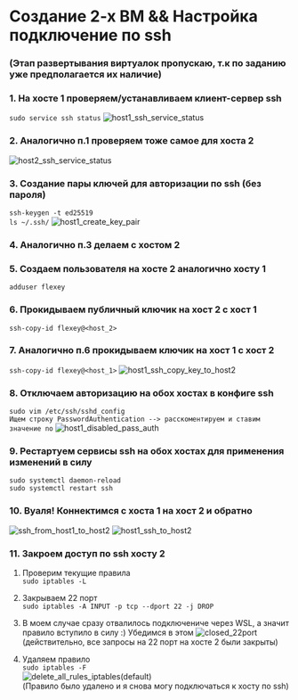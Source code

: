 # Создание 2-х ВМ && Настройка подключение по ssh

### (Этап развертывания виртуалок пропускаю, т.к по заданию уже предполагается их наличие)
### 1. На хосте 1 проверяем/устанавливаем клиент-сервер ssh
`sudo service ssh status`
![host1_ssh_service_status](https://github.com/user-attachments/assets/6eb0eefd-19ee-42d9-a36c-88fee5d09166)
### 2. Аналогично п.1 проверяем тоже самое для хоста 2
![host2_ssh_service_status](https://github.com/user-attachments/assets/8692b3b1-cf28-40d6-b281-435a023278d1)
### 3. Создание пары ключей для авторизации по ssh (без пароля)
`ssh-keygen -t ed25519`<br>
`ls ~/.ssh/`
![host1_create_key_pair](https://github.com/user-attachments/assets/ac830dd8-7208-4428-9c6c-02ca0e06dfb8)
### 4. Аналогично п.3 делаем с хостом 2
### 5. Создаем пользователя на хосте 2 аналогично хосту 1
`adduser flexey`
### 6. Прокидываем публичный ключик на хост 2 с хост 1
`ssh-copy-id flexey@<host_2>`
### 7. Аналогично п.6 прокидываем ключик на хост 1 с хост 2
`ssh-copy-id flexey@<host_1>`
![host1_ssh_copy_key_to_host2](https://github.com/user-attachments/assets/b90358c9-125e-4999-b98d-eb05bdc24a2f)
### 8. Отключаем авторизацию на обох хостах в конфиге ssh
`sudo vim /etc/ssh/sshd_config`<br>
`Ищем строку PasswordAuthentication --> расскоментируем и ставим значение no`
![host1_disabled_pass_auth](https://github.com/user-attachments/assets/64aa2b3c-c34f-4ce9-8476-cf3d77302c0e)
### 9. Рестартуем сервисы ssh на обох хостах для применения изменений в силу
`sudo systemctl daemon-reload`<br>
`sudo systemctl restart ssh`
### 10. Вуаля! Коннектимся с хоста 1 на хост 2 и обратно
![ssh_from_host1_to_host2](https://github.com/user-attachments/assets/4a75677c-162d-4d18-b087-f6f26b17ddc5)
![host1_ssh_to_host2](https://github.com/user-attachments/assets/5372c481-e138-4a7d-9c11-1a3bff9f3197)
### 11. Закроем доступ по ssh хосту 2
1. Проверим текущие правила<br>
`sudo iptables -L`<br>

2. Закрываем 22 порт<br>
`sudo iptables -A INPUT -p tcp --dport 22 -j DROP`<br>

3. В моем случае сразу отвалилось подключениче через WSL, а значит правило вступило в силу :)
   Убедимся в этом
![closed_22port](https://github.com/user-attachments/assets/0694c839-799e-4339-adf7-919340b4660e)<br>
(действительно, все запросы на 22 порт на хосте 2 были закрыты)<br>

4. Удаляем правило<br>
`sudo iptables -F`<br>
![delete_all_rules_iptables(default)](https://github.com/user-attachments/assets/5876a09d-7a88-42cc-8e63-0344cad5b1e0)<br>
(Правило было удалено и я снова могу подключаться к хосту по ssh)






